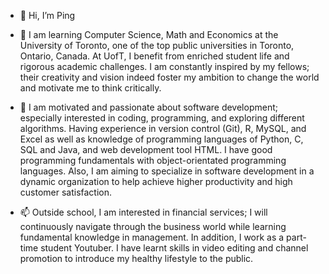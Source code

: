 - 👋 Hi, I’m Ping
- 🌱 I am learning Computer Science, Math and Economics at the University of Toronto, one of the top public universities in Toronto, Ontario, Canada. At UofT, I benefit from enriched student life and rigorous academic challenges. I am constantly inspired by my fellows; their creativity and vision indeed foster my ambition to change the world and motivate me to think critically.

- 💞️ I am motivated and passionate about software development; especially interested in coding, programming, and exploring different algorithms. Having experience in version control (Git), R, MySQL, and Excel as well as knowledge of programming languages of Python, C, SQL and Java, and web development tool HTML. I have good programming fundamentals with object-orientated programming languages. Also, I am aiming to specialize in software development in a dynamic organization to help achieve higher productivity and high customer satisfaction.

- 📫 Outside school, I am interested in financial services; I will continuously navigate through the business world while learning fundamental knowledge in management. In addition, I work as a part-time student Youtuber. I have learnt skills in video editing and channel promotion to introduce my healthy lifestyle to the public.


<!---
pingluuu/pingluuu is a ✨ special ✨ repository because its `README.md` (this file) appears on your GitHub profile.
You can click the Preview link to take a look at your changes.
--->
